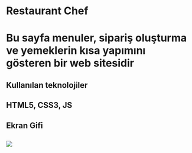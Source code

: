 
<h1>Restaurant Chef<h1>

Bu sayfa menuler, sipariş oluşturma ve yemeklerin kısa yapımını gösteren bir web sitesidir

<h2>Kullanılan teknolojiler<h2>

HTML5, CSS3, JS

<h2>Ekran Gifi <h2>

![](/Ekrankaydı.gif)